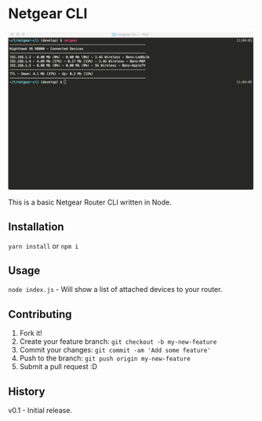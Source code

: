 # Netgear CLI

<img src="https://raw.githubusercontent.com/benmarten/netgear-cli/resources/example.jpg" width="500">

This is a basic Netgear Router CLI written in Node.

## Installation

`yarn install` or `npm i`

## Usage

`node index.js` - Will show a list of attached devices to your router.

## Contributing

1. Fork it!
2. Create your feature branch: `git checkout -b my-new-feature`
3. Commit your changes: `git commit -am 'Add some feature'`
4. Push to the branch: `git push origin my-new-feature`
5. Submit a pull request :D

## History

v0.1 - Initial release.
